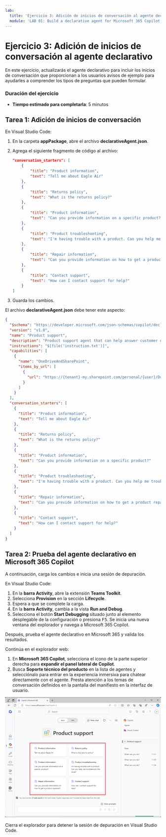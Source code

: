 ```yaml
---
lab:
  title: 'Ejercicio 3: Adición de inicios de conversación al agente declarativo'
  module: 'LAB 01: Build a declarative agent for Microsoft 365 Copilot using Visual Studio Code'
---
```


# Ejercicio 3: Adición de inicios de conversación al agente declarativo

En este ejercicio, actualizarás el agente declarativo para incluir los inicios de conversación que proporcionan a los usuarios avisos de ejemplo para ayudarles a comprender los tipos de preguntas que pueden formular.

### Duración del ejercicio

- **Tiempo estimado para completarla**: 5 minutos

## Tarea 1: Adición de inicios de conversación

En Visual Studio Code:

1. En la carpeta **appPackage**, abre el archivo **declarativeAgent.json**.
1. Agrega el siguiente fragmento de código al archivo:

   ```json
   "conversation_starters": [
       {
           "title": "Product information",
           "text": "Tell me about Eagle Air"
       },
       {
           "title": "Returns policy",
           "text": "What is the returns policy?"
       },
       {
           "title": "Product information",
           "text": "Can you provide information on a specific product?"
       },
       {
           "title": "Product troubleshooting",
           "text": "I'm having trouble with a product. Can you help me troubleshoot the issue?"
       },
       {
           "title": "Repair information",
           "text": "Can you provide information on how to get a product repaired?"
       },
       {
           "title": "Contact support",
           "text": "How can I contact support for help?"
       }
   ]
   ```

1. Guarda los cambios.

El archivo **declarativeAgent.json** debe tener este aspecto:

```json
{
  "$schema": "https://developer.microsoft.com/json-schemas/copilot/declarative-agent/v1.0/schema.json",
  "version": "v1.0",
  "name": "Product support",
  "description": "Product support agent that can help answer customer queries about Contoso Electronics products",
  "instructions": "$[file('instruction.txt')]",
  "capabilities": [
    {
      "name": "OneDriveAndSharePoint",
      "items_by_url": [
        {
          "url": "https://{tenant}-my.sharepoint.com/personal/{user}/Documents/Products"
        }
      ]
    }
  ],
  "conversation_starters": [
    {
      "title": "Product information",
      "text": "Tell me about Eagle Air"
    },
    {
      "title": "Returns policy",
      "text": "What is the returns policy?"
    },
    {
      "title": "Product information",
      "text": "Can you provide information on a specific product?"
    },
    {
      "title": "Product troubleshooting",
      "text": "I'm having trouble with a product. Can you help me troubleshoot the issue?"
    },
    {
      "title": "Repair information",
      "text": "Can you provide information on how to get a product repaired?"
    },
    {
      "title": "Contact support",
      "text": "How can I contact support for help?"
    }
  ]
}
```

## Tarea 2: Prueba del agente declarativo en Microsoft 365 Copilot

A continuación, carga los cambios e inicia una sesión de depuración.

En Visual Studio Code:

1. En la **barra Activity**, abre la extensión **Teams Toolkit**.
1. Selecciona **Provision** en la sección **Lifecycle**.
1. Espera a que se complete la carga.
1. En la **barra Activity**, cambia a la vista **Run and Debug**.
1. Selecciona el botón **Start Debugging** situado junto al elemento desplegable de la configuración o presiona <kbd>F5</kbd>. Se inicia una nueva ventana del explorador y navega a Microsoft 365 Copilot.

Después, prueba el agente declarativo en Microsoft 365 y valida los resultados.

Continúa en el explorador web:

1. En **Microsoft 365 Copilot**, selecciona el icono de la parte superior derecha para **expandir el panel lateral de Copilot**.
1. Busca **Soporte técnico del producto** en la lista de agentes y selecciónalo para entrar en la experiencia inmersiva para chatear directamente con el agente. Presta atención a los temas de conversación definidos en la pantalla del manifiesto en la interfaz de usuario.

![Captura de pantalla de Microsoft Edge que muestra el agente declarativo de soporte técnico del producto en la experiencia inmersiva con los temas de conversación personalizados.](../media/LAB_01/test-conversation-starters.png)

Cierra el explorador para detener la sesión de depuración en Visual Studio Code.